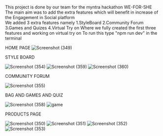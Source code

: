 This project is done by our team for the myntra hackathon WE-FOR-SHE
The main aim was to add the extra features which will benefit in increase of the Engagement in Social platform\
We added 3 extra features namely 1.StyleBoard 2.Community Forum 3.Games and Quizes 4.Virtual Try on
Where we fully created the first three features and working on virtual try on
To run this type "npm run dev" in the terminal


HOME PAGE
![Screenshot (349)](https://github.com/user-attachments/assets/a60d9773-0ae3-4cb4-8141-eb5a518fbe21)

STYLE BOARD

![Screenshot (354)](https://github.com/user-attachments/assets/8bff3a1a-7c0b-4b1d-835a-c8b087d07ba1)
![Screenshot (359)](https://github.com/user-attachments/assets/cc8ceecb-4eda-4f14-9b0f-85534c01fb6e)
![Screenshot (360)](https://github.com/user-attachments/assets/01a93ef6-aa40-4f59-a6e6-558fdee310a4)





COMMUNITY FORUM

![Screenshot (355)](https://github.com/user-attachments/assets/310ddad7-1ebf-4d09-a4ac-7d3cf06d3f5a)


BAG AND GAMES AND QUIZ

![Screenshot (358)](https://github.com/user-attachments/assets/d63d6252-1235-4e6e-a37e-e62d00e43866)
![game](https://github.com/user-attachments/assets/4943e9e1-af24-4cce-aab3-f0aa5b9dc0d0)


PRODUCTS PAGE

![Screenshot (350)](https://github.com/user-attachments/assets/d7788fe7-0b4e-4ea0-894e-0dc562ff1ec9)
![Screenshot (351)](https://github.com/user-attachments/assets/a3ab3012-703a-4f95-9892-f37bc7112155)
![Screenshot (352)](https://github.com/user-attachments/assets/b203af84-c92f-471f-8e54-da2b399a59e4)
![Screenshot (353)](https://github.com/user-attachments/assets/b0d90c11-5bbc-4480-b1a4-58d0f8978814)


